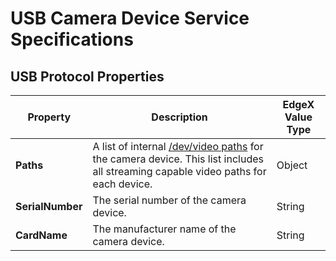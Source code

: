 # USB Camera Device Service Specifications

## USB Protocol Properties
| Property | Description | EdgeX Value Type |               
| -- | -- | -- |  
| **Paths** | A list of internal [/dev/video paths](https://www.kernel.org/doc/html/v4.9/media/uapi/v4l/dev-capture.html) for the camera device. This list includes all streaming capable video paths for each device. | Object |  
| **SerialNumber** | The serial number of the camera device. | String |  
| **CardName** | The manufacturer name of the camera device. | String |
